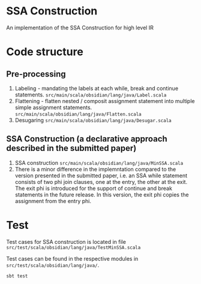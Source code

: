 # SSA Construction

An implementation of the SSA Construction for high level IR

# Code structure

## Pre-processing

1. Labeling - mandating the labels at each while, break and continue statements. `src/main/scala/obsidian/lang/java/Label.scala`
2. Flattening - flatten nested / composit assignment statement into multiple simple assignment statements. `src/main/scala/obsidian/lang/java/Flatten.scala`
3. Desugaring `src/main/scala/obsidian/lang/java/Desugar.scala`

## SSA Construction (a declarative approach described in the submitted paper)

1. SSA construction `src/main/scala/obsidian/lang/java/MinSSA.scala`
2. There is a minor difference in the implemntation compared to the version presented in the submitted paper, i.e. an SSA while statement consists of two phi join clauses, one at the entry, the other at the exit. The exit phi is introduced for the support of continue and break statements in the future release. In this version, the exit phi copies the assignment from the entry phi. 


# Test

Test cases for SSA construction is located in file
`src/test/scala/obsidian/lang/java/TestMinSSA.scala`

Test cases can be found in the respective modules in `src/test/scala/obsidian/lang/java/`.

```
sbt test
```